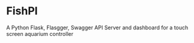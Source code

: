 # FishPI
A Python Flask, Flasgger, Swagger API Server and dashboard for a touch screen aquarium controller 
